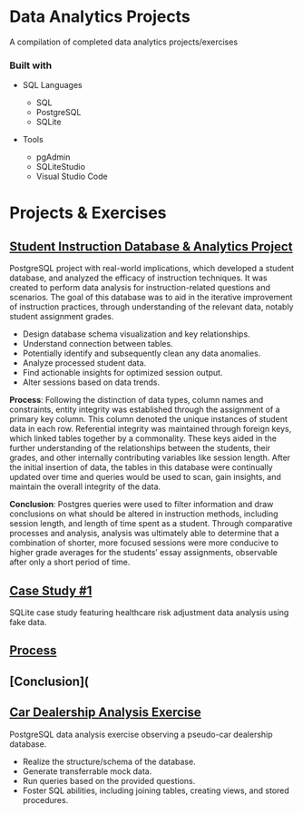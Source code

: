 # Data Analytics Projects
A compilation of completed data analytics projects/exercises

### Built with

+ SQL Languages
	+ SQL
	+ PostgreSQL
	+ SQLite

+ Tools
	+ pgAdmin
	+ SQLiteStudio
	+ Visual Studio Code  	

# Projects & Exercises

## [Student Instruction Database & Analytics Project](Student%20Instruction%20Database%20%26%20Analysis%20Project)
PostgreSQL project with real-world implications, which developed a student database, and analyzed the efficacy of instruction techniques.
It was created to perform data analysis for instruction-related questions and scenarios. The goal of this database was to aid in the iterative improvement of instruction practices, through understanding of the relevant data, notably student assignment grades.
+ Design database schema visualization and key relationships.
+ Understand connection between tables.
+ Potentially identify and subsequently clean any data anomalies.
+ Analyze processed student data.
+ Find actionable insights for optimized session output.
+ Alter sessions based on data trends.

**Process**: Following the distinction of data types, column names and constraints, entity integrity was established through the assignment of a primary key column. This column denoted the unique instances of student data in each row. Referential integrity was maintained through foreign keys, which linked tables together by a commonality. These keys aided in the further understanding of the relationships between the students, their grades, and other internally contributing variables like session length. After the initial insertion of data, the tables in this database were continually updated over time and queries would be used to scan, gain insights, and maintain the overall integrity of the data. 

**Conclusion**: Postgres queries were used to filter information and draw conclusions on what should be altered in instruction methods, including session length, and length of time spent as a student. Through comparative processes and analysis, analysis was ultimately able to determine that a combination of shorter, more focused sessions were more conducive to higher grade averages for the students’ essay assignments, observable after only a short period of time. 

## [Case Study #1](Case%20Study%20%231%20)
SQLite case study featuring healthcare risk adjustment data analysis using fake data.

## [**Process**](Case%20Study%20%231%20/Case%20Study%20%231%20-%20SQL%20Specifications)

## [**Conclusion**](

## [Car Dealership Analysis Exercise](Car%20Dealership%20Analysis%20Exercise)
PostgreSQL data analysis exercise observing a pseudo-car dealership database.
+ Realize the structure/schema of the database.
+ Generate transferrable mock data.
+ Run queries based on the provided questions.
+ Foster SQL abilities, including joining tables, creating views, and stored procedures.
